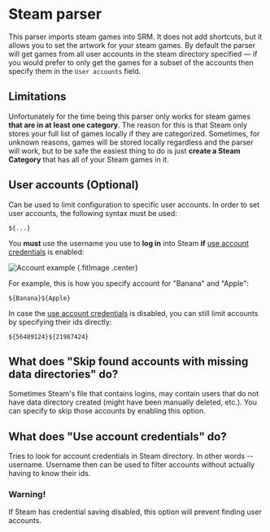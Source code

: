# Steam parser

This parser imports steam games into SRM. It does not add shortcuts, but it allows you to set the artwork for your steam games. By default the parser will get games from all user accounts in the steam directory specified &mdash; if you would prefer to only get the games for a subset of the accounts then specify them in the `User accounts` field.

## Limitations
Unfortunately for the time being this parser only works for steam games **that are in at least one category**. The reason for this is that Steam only stores your full list of games locally if they are categorized. Sometimes, for unknown reasons, games will be stored locally regardless and the parser will work, but to be safe the easiest thing to do is just **create a Steam Category** that has all of your Steam games in it.

## User accounts (Optional)

Can be used to limit configuration to specific user accounts. In order to set user accounts, the following syntax must be used:
```
${...}
```
You **must** use the username you use to **log in** into Steam **if** [use account credentials](#what-does-use-account-credentials-do) is enabled: 

![Account example](../../../assets/images/user-account-example.png) {.fitImage .center}

For example, this is how you specify account for "Banana" and "Apple":

```
${Banana}${Apple}
```

In case the [use account credentials](#what-does-use-account-credentials-do) is disabled, you can still limit accounts by specifying their ids directly: 

```
${56489124}${21987424}
```

## What does "Skip found accounts with missing data directories" do?

Sometimes Steam's file that contains logins, may contain users that do not have data directory created (might have been manually deleted, etc.). You can specify to skip those accounts by enabling this option.

## What does "Use account credentials" do?

Tries to look for account credentials in Steam directory. In other words -- username. Username then can be used to filter accounts without actually having to know their ids.

### Warning!

If Steam has credential saving disabled, this option will prevent finding user accounts.
